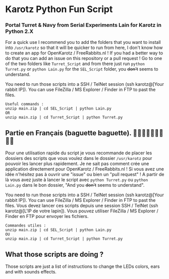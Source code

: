# Karotz Python Fun Script
### Portal Turret &amp; Navy from Serial Experiments Lain for Karotz in Python 2.X

For a quick use I recommend you to add the folders that you want to install into `/usr/karotz` so that it will be quicker to run from here, I don't know how to create an app for OpenKarotz / FreeRabbits.nl ! If you had a better way to do that you can add an issue on this repository or a pull request !
Go to one of the two folders like `Turret_Script` and from there just run `python Turret.py` or `python Lain.py` for the `SEL_Script` folder, you ~~don't~~ seems to understand.

You need to run those scripts into a SSH / TelNet session (ssh karotz@[Your rabbit IP]). You can use FileZilla / MS Explorer / Finder in FTP to past the files.

```
Useful commands :
unzip main.zip | cd SEL_Script | python Lain.py
OR
unzip main.zip | cd Turret_Script | python Turret.py
```

 
## Partie en Français (baguette baguette). 🗼🥐🥐🥐🥖🥖🥖🥖🥖

Pour une utilisation rapide du script je vous recommande de placer les dossiers des scripts que vous voulez dans le dossier `/usr/karotz` pour pouvoir les lancer plus rapidement. Je ne sait pas comment crée une application directement pour OpenKarotz / FreeRabbits.nl ! Si vous avez une idée n'hésitez pas à ouvrir une "issue" ou bien un "pull request" !
A partir de là vous avez juste à lancer le script avec `python Turret.py` ou `python Lain.py` dans le bon dossier, "And you ~~don't~~ seems to understand".

You need to run those scripts into a SSH / TelNet session (ssh karotz@[Your rabbit IP]). You can use FileZilla / MS Explorer / Finder in FTP to past the files.
Vous devez lancer ces scripts depuis une session SSH / TelNet (ssh karotz@[L'IP de votre lapin]). Vous pouvez utiliser FileZilla / MS Explorer / Finder en FTP pour envoyer les fichiers.

```
Commandes utiles :
unzip main.zip | cd SEL_Script | python Lain.py
OU
unzip main.zip | cd Turret_Script | python Turret.py
```

## What those scripts are doing ?

Those scripts are just a list of instructions to change the LEDs colors, ears and with sounds effects.
